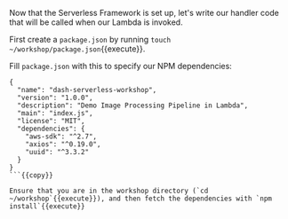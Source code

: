 Now that the Serverless Framework is set up, let's write our handler code that will be called when our Lambda is invoked.

First create a `package.json` by running `touch ~/workshop/package.json`{{execute}}.

Fill `package.json` with this to specify our NPM dependencies:

```
{
  "name": "dash-serverless-workshop",
  "version": "1.0.0",
  "description": "Demo Image Processing Pipeline in Lambda",
  "main": "index.js",
  "license": "MIT",
  "dependencies": {
    "aws-sdk": "^2.7",
    "axios": "^0.19.0",
    "uuid": "^3.3.2"
  }
}
```{{copy}}

Ensure that you are in the workshop directory (`cd ~/workshop`{{execute}}), and then fetch the dependencies with `npm install`{{execute}}

